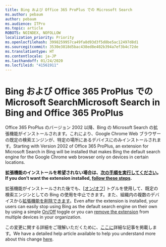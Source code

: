 ```yaml
---
title: Bing および Office 365 ProPlus での Microsoft Search
ms.author: pebaum
author: pebaum
ms.audience: ITPro
ms.topic: article
ROBOTS: NOINDEX, NOFOLLOW
localization_priority: Priority
ms.openlocfilehash: 3998259957ca49fa8d93d3f5d8be5ac12497d8d1
ms.sourcegitcommit: 3530e3818d5bac438ed8e402b394a7ef3b4c72de
ms.translationtype: HT
ms.contentlocale: ja-JP
ms.lasthandoff: 01/24/2020
ms.locfileid: "41561911"
---
```

# <a name="microsoft-search-in-bing-and-office-365-proplus"></a><span data-ttu-id="47d67-102">Bing および Office 365 ProPlus での Microsoft Search</span><span class="sxs-lookup"><span data-stu-id="47d67-102">Microsoft Search in Bing and Office 365 ProPlus</span></span>

<span data-ttu-id="47d67-103">Office 365 ProPlus のバージョン 2002 以降、Bing の Microsoft Search の拡張機能がインストールされます。これにより、Google Chrome Web ブラウザーの既定の検索エンジンが、特定の場所にあるデバイスにのみインストールされます。</span><span class="sxs-lookup"><span data-stu-id="47d67-103">Starting with Version 2002 of Office 365 ProPlus, an extension for Microsoft Search in Bing will be installed that makes Bing the default search engine for the Google Chrome web browser only on devices in certain locations.</span></span>

<span data-ttu-id="47d67-104">**拡張機能のインストールを希望されない場合は、[次の手順を実行してください](https://docs.microsoft.com/deployoffice/microsoft-search-bing#how-to-exclude-the-extension-for-microsoft-search-in-bing-from-being-installed)。**</span><span class="sxs-lookup"><span data-stu-id="47d67-104">**If you don’t want the extension installed, [follow these steps](https://docs.microsoft.com/deployoffice/microsoft-search-bing#how-to-exclude-the-extension-for-microsoft-search-in-bing-from-being-installed).**</span></span>

<span data-ttu-id="47d67-105">拡張機能がインストールされた後でも、[[オン/オフ](https://docs.microsoft.com/deployoffice/microsoft-search-bing#change-whether-bing-is-the-default-search-engine-for-google-chrome)] トグルを使用して、既定の検索エンジンとしての Bing の使用を中止できます。また、組織内の複数のデバイスから[拡張機能を削除できます](https://docs.microsoft.com/deployoffice/microsoft-search-bing#how-to-remove-the-extension-after-its-been-installed)。</span><span class="sxs-lookup"><span data-stu-id="47d67-105">Even after the extension is installed, your users can easily stop using Bing as the default search engine on their own by using a simple [On/Off](https://docs.microsoft.com/deployoffice/microsoft-search-bing#change-whether-bing-is-the-default-search-engine-for-google-chrome) toggle or you can [remove the extension](https://docs.microsoft.com/deployoffice/microsoft-search-bing#how-to-remove-the-extension-after-its-been-installed) from multiple devices in your organization.</span></span>

<span data-ttu-id="47d67-106">この変更に関する詳細をご理解いただくために、[ここに](https://docs.microsoft.com/deployoffice/microsoft-search-bing)詳細な記事を掲載します。</span><span class="sxs-lookup"><span data-stu-id="47d67-106">We have a detailed help article available to help you understand more about this change [here](https://docs.microsoft.com/deployoffice/microsoft-search-bing).</span></span>